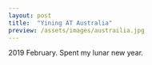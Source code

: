 ```yaml
---
layout: post
title:  "Yining AT Australia"
preview: /assets/images/austrailia.jpg
---
```


2019 February. Spent my lunar new year.
